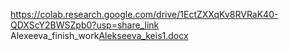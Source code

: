 https://colab.research.google.com/drive/1EctZXXqKv8RVRaK40-QDXScY2BWSZpb0?usp=share_link Alexeeva_finish_work[Alekseeva_keis1.docx](https://github.com/Olga-Alexeeva/Alexeeva_finish_work/files/10559607/Alekseeva_keis1.docx)
